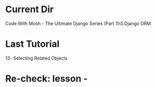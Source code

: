 # Current Dir

Code With Mosh - The Ultimate Django Series (Part 1)\5.Django ORM

# Last Tutorial

13- Selecting Related Objects

# Re-check: lesson -
